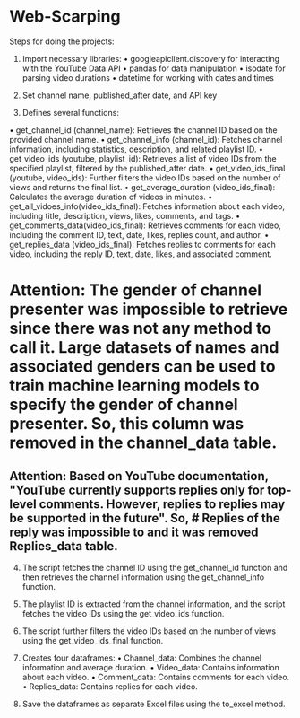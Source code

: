 # Web-Scarping
Steps for doing the projects: 
1.	Import necessary libraries: 
•	googleapiclient.discovery for interacting with the YouTube Data API
•	pandas for data manipulation
•	isodate for parsing video durations
•	datetime for working with dates and times

2.	Set channel name, published_after date, and API key 

3.	Defines several functions:

•	get_channel_id (channel_name): Retrieves the channel ID based on the provided channel name.
•	get_channel_info (channel_id): Fetches channel information, including statistics, description, and related playlist ID.
•	get_video_ids (youtube, playlist_id): Retrieves a list of video IDs from the specified playlist, filtered by the published_after date.
•	get_video_ids_final (youtube, video_ids): Further filters the video IDs based on the number of views and returns the final list.
•	get_average_duration (video_ids_final): Calculates the average duration of videos in minutes.
•	get_all_vidoes_info(video_ids_final): Fetches information about each video, including title, description, views, likes, comments, and tags.
•	get_comments_data(video_ids_final): Retrieves comments for each video, including the comment ID, text, date, likes, replies count, and author.
•	get_replies_data (video_ids_final): Fetches replies to comments for each video, including the reply ID, text, date, likes, and associated comment.

# Attention: The gender of channel presenter was impossible to retrieve since there was not any method to call it. Large datasets of names and associated genders can be used to train machine learning models to specify the gender of channel presenter. So, this column was removed in the channel_data table. 

## Attention: Based on YouTube documentation, "YouTube currently supports replies only for top-level comments. However, replies to replies may be supported in the future". So, # Replies of the reply was impossible to and it was removed Replies_data table.

4.	The script fetches the channel ID using the get_channel_id function and then retrieves the channel information using the get_channel_info function.

5.	The playlist ID is extracted from the channel information, and the script fetches the video IDs using the get_video_ids function.


6.	The script further filters the video IDs based on the number of views using the get_video_ids_final function.

7.	Creates four dataframes:
•	Channel_data: Combines the channel information and average duration.
•	Video_data: Contains information about each video.
•	Comment_data: Contains comments for each video.
•	Replies_data: Contains replies for each video.

8.	Save the dataframes as separate Excel files using the to_excel method.

